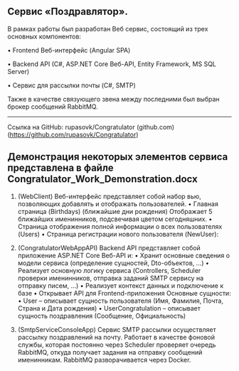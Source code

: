 ## Сервис «Поздравлятор».

В рамках работы был разработан Веб сервис, состоящий из трех основных компонентов:

•	Frontend Веб-интерфейс (Angular SPA)

•	Backend API (C#, ASP.NET Core Веб-API, Entity Framework, MS SQL Server)

•	Сервис для рассылки почты (C#, SMTP)

Также в качестве связующего звена между последними был выбран брокер сообщений RabbitMQ.

------------------
Ссылка на GitHub: rupasovk/Congratulator (github.com)
(https://github.com/rupasovk/Congratulator)

Демонстрация некоторых элементов сервиса представлена в файле Congratulator_Work_Demonstration.docx
------------------

1. (WebClient) Веб-интерфейс представляет собой набор вью, позволяющих добавлять и отображать пользователей.
•	Главная страница (Birthdays) (ближайшие дни рождения)
Отображает 5 ближайших именинников, подсвечивая цветом сегодняшних.
•	Страница отображения полной информации о всех пользователях (Users)
•	Страница регистрации нового пользователя (NewUser):

3. (CongratulatorWebAppAPI) Backend API представляет собой приложение ASP.NET Core Веб-API и:
•	Хранит основные сведения о модели сервиса (определение сущностей, Dto-объектов, …)
•	Реализует основную логику сервиса (Controllers, Scheduler проверки именинников, отправка заданий SMTP сервису на отправку писем, …)
•	Реализует контекст данных и подключение к базе
•	Открывает API для Frontend-приложения
Основные сущности:
•	User – описывает сущность пользователя (Имя, Фамилия, Почта, Страна и Дата рождения)
•	UserCongratulation – описывает сущность поздравления (Сообщение, Официальность)

4. (SmtpServiceConsoleApp) Сервис SMTP рассылки осуществляет рассылку поздравлений на почту. Работает в качестве фоновой службы,
которая постоянно через Scheduler проверяет очередь RabbitMQ, откуда получает задания на отправку сообщений именинникам. RabbitMQ разворачивается через Docker.

